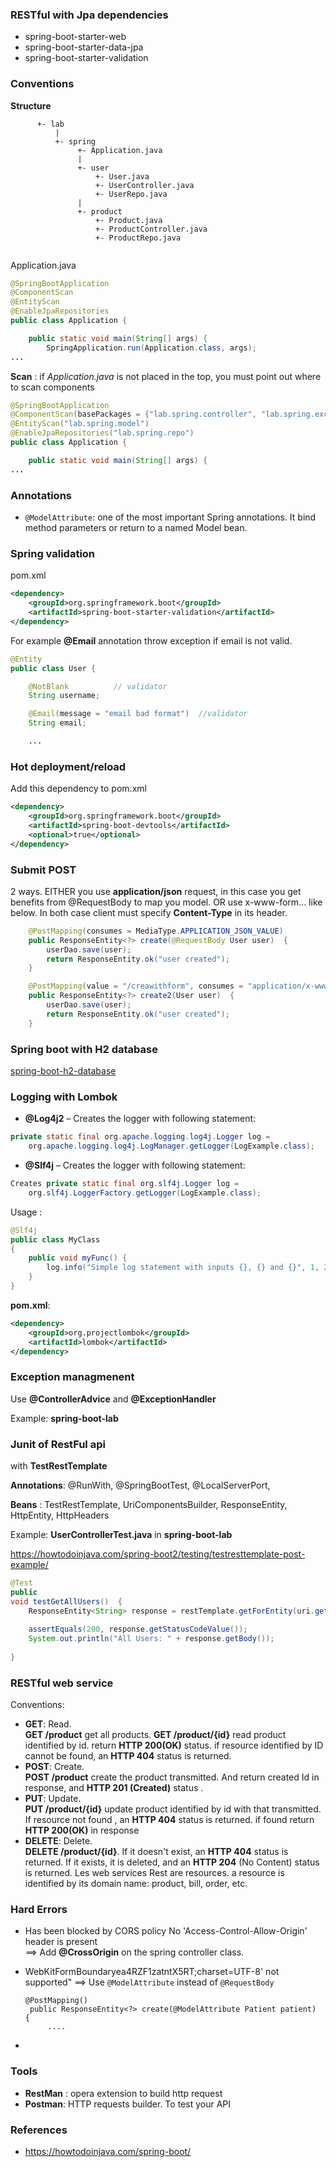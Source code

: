 ### RESTful with Jpa dependencies
 * spring-boot-starter-web
 * spring-boot-starter-data-jpa
 * spring-boot-starter-validation 

### Conventions
**Structure**

~~~
      +- lab
          |
          +- spring
               +- Application.java
               |
               +- user
                   +- User.java
                   +- UserController.java
                   +- UserRepo.java
               |
               +- product
                   +- Product.java
                   +- ProductController.java
                   +- ProductRepo.java
               
~~~

Application.java

~~~java
@SpringBootApplication
@ComponentScan
@EntityScan
@EnableJpaRepositories
public class Application {

    public static void main(String[] args) {
        SpringApplication.run(Application.class, args);
...
~~~

**Scan** : if *Application.java* is not placed in the top, you must point out where to scan components

~~~java
@SpringBootApplication
@ComponentScan(basePackages = {"lab.spring.controller", "lab.spring.exception", })
@EntityScan("lab.spring.model")
@EnableJpaRepositories("lab.spring.repo")
public class Application {

	public static void main(String[] args) {
...
~~~


### Annotations
 * `@ModelAttribute`: one of the most important Spring annotations. It bind method parameters or return to a named Model bean.

### Spring validation
pom.xml  

~~~xml
<dependency>
    <groupId>org.springframework.boot</groupId>
    <artifactId>spring-boot-starter-validation</artifactId>
</dependency>
~~~

For example  **@Email** annotation  throw exception if email is not valid.

~~~java
@Entity
public class User {

    @NotBlank          // validator
    String username;

    @Email(message = "email bad format")  //validator
    String email;

    ...
~~~



### Hot deployment/reload
Add this dependency to pom.xml

~~~ xml
<dependency>
    <groupId>org.springframework.boot</groupId>
    <artifactId>spring-boot-devtools</artifactId>
    <optional>true</optional>
</dependency>
~~~

### Submit POST
2 ways. EITHER you use **application/json** request, in this case you get benefits from @RequestBody to map you model. OR use x-www-form... like below. In both case client must specify **Content-Type** in its header. 

~~~java   
    @PostMapping(consumes = MediaType.APPLICATION_JSON_VALUE) 
    public ResponseEntity<?> create(@RequestBody User user)  {
        userDao.save(user);
        return ResponseEntity.ok("user created");
    }

    @PostMapping(value = "/creawithform", consumes = "application/x-www-form-urlencoded") 
    public ResponseEntity<?> create2(User user)  {
        userDao.save(user);
        return ResponseEntity.ok("user created");
    }
~~~


### Spring boot with H2 database
[spring-boot-h2-database](https://www.baeldung.com/spring-boot-h2-database)

### Logging with Lombok
 * **@Log4j2** – Creates the logger with following statement:

~~~java
private static final org.apache.logging.log4j.Logger log = 
    org.apache.logging.log4j.LogManager.getLogger(LogExample.class);
~~~

 * **@Slf4j** – Creates the logger with following statement:

~~~java
Creates private static final org.slf4j.Logger log = 
    org.slf4j.LoggerFactory.getLogger(LogExample.class);
~~~

Usage :

~~~java
@Slf4j
public class MyClass 
{
    public void myFunc() {
        log.info("Simple log statement with inputs {}, {} and {}", 1, 2, 3);
    }
}
~~~

**pom.xml**:

~~~xml
<dependency>
    <groupId>org.projectlombok</groupId>
    <artifactId>lombok</artifactId>
</dependency>
~~~

### Exception managmenent
Use **@ControllerAdvice** and **@ExceptionHandler**

Example: **spring-boot-lab**

### Junit of RestFul api
with **TestRestTemplate** 

**Annotations**: @RunWith, @SpringBootTest, @LocalServerPort, 

**Beans** : TestRestTemplate, UriComponentsBuilder, ResponseEntity, HttpEntity, HttpHeaders

Example:  **UserControllerTest.java** in **spring-boot-lab**

https://howtodoinjava.com/spring-boot2/testing/testresttemplate-post-example/

~~~java
@Test
public
void testGetAllUsers()  {
	ResponseEntity<String> response = restTemplate.getForEntity(uri.getPath(), String.class);
	
	assertEquals(200, response.getStatusCodeValue());
	System.out.println("All Users: " + response.getBody());
	
}
~~~
 
### RESTful web service
Conventions:
 * **GET**: Read.   
   **GET /product** get all products. **GET /product/{id}** read product identified  by id. return **HTTP 200(OK)** status.  if resource identified by ID cannot be found, an **HTTP 404** status is returned. 
 * **POST**: Create.  
   **POST  /product** create the product transmitted. And return created Id in response, and **HTTP 201 (Created)** status .
 * **PUT**: Update.  
   **PUT /product/{id}** update product identified by id with that transmitted. If resource not found , an **HTTP 404** status is returned. if found return **HTTP 200(OK)** in response
 * **DELETE**: Delete.   
   **DELETE /product/{id}**. If it doesn't exist, an **HTTP 404** status is returned. If it exists, it is deleted, and an **HTTP 204** (No Content) status is returned.
Les web services Rest are resources. a resource is identified by its domain name: product, bill, order, etc. 

 
### Hard Errors
 * Has been blocked by CORS policy  No 'Access-Control-Allow-Origin' header is present  
   ==> Add **@CrossOrigin** on the spring controller class. 
 * WebKitFormBoundaryea4RZF1zatntX5RT;charset=UTF-8' not supported"
   ==> Use `@ModelAttribute` instead of `@RequestBody`
   ~~~
   @PostMapping() 
    public ResponseEntity<?> create(@ModelAttribute Patient patient)  {
        ....
   ~~~

 * 

### Tools
  * **RestMan** : opera extension to build http request
  * **Postman**: HTTP requests builder. To test your API



### References
 * https://howtodoinjava.com/spring-boot/


 



